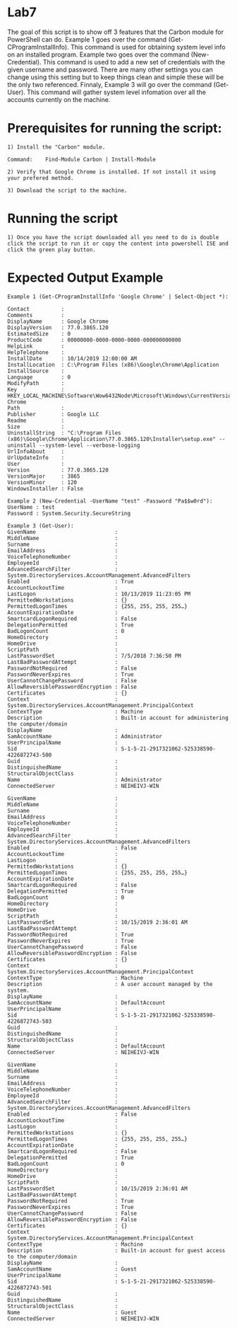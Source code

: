 Lab7
=========

The goal of this script is to show off 3 features that the Carbon module for PowerShell can do. Example 1 goes over the command (Get-CProgramInstallInfo). This command is used for obtaining system level info on an installed program. Example two goes over the command (New-Credential). This command is used to add a new set of credentials with the given username and password. There are many other settings you can change using this setting but to keep things clean and simple these will be the only two referenced. Finnaly, Example 3 will go over the command (Get-User). This command will gather system level infomation over all the accounts currently on the machine. 

# Prerequisites for running the script:

	1) Install the "Carbon" module.

	Command:    Find-Module Carbon | Install-Module

    2) Verify that Google Chrome is installed. If not install it using your prefered method.

    3) Download the script to the machine.

# Running the script 

    1) Once you have the script downloaded all you need to do is double click the script to run it or copy the content into powershell ISE and click the green play button.  

# Expected Output Example 

    Example 1 (Get-CProgramInstallInfo 'Google Chrome' | Select-Object *):

    Contact          :
    Comments         :
    DisplayName      : Google Chrome
    DisplayVersion   : 77.0.3865.120
    EstimatedSize    : 0
    ProductCode      : 00000000-0000-0000-0000-000000000000
    HelpLink         :
    HelpTelephone    :
    InstallDate      : 10/14/2019 12:00:00 AM
    InstallLocation  : C:\Program Files (x86)\Google\Chrome\Application
    InstallSource    :
    Language         : 0
    ModifyPath       :
    Key              : HKEY_LOCAL_MACHINE\Software\Wow6432Node\Microsoft\Windows\CurrentVersion\Uninstall\Google Chrome
    Path             :
    Publisher        : Google LLC
    Readme           :
    Size             :
    UninstallString  : "C:\Program Files (x86)\Google\Chrome\Application\77.0.3865.120\Installer\setup.exe" --uninstall --system-level --verbose-logging
    UrlInfoAbout     :
    UrlUpdateInfo    :
    User             :
    Version          : 77.0.3865.120
    VersionMajor     : 3865
    VersionMinor     : 120
    WindowsInstaller : False

    Example 2 (New-Credential -UserName "test" -Password "Pa$$w0rd"):
    UserName : test
    Password : System.Security.SecureString

    Example 3 (Get-User):
    GivenName                         :
    MiddleName                        :
    Surname                           :
    EmailAddress                      :
    VoiceTelephoneNumber              :
    EmployeeId                        :
    AdvancedSearchFilter              : System.DirectoryServices.AccountManagement.AdvancedFilters
    Enabled                           : True
    AccountLockoutTime                :
    LastLogon                         : 10/13/2019 11:23:05 PM
    PermittedWorkstations             : {}
    PermittedLogonTimes               : {255, 255, 255, 255…}
    AccountExpirationDate             :
    SmartcardLogonRequired            : False
    DelegationPermitted               : True
    BadLogonCount                     : 0
    HomeDirectory                     :
    HomeDrive                         :
    ScriptPath                        :
    LastPasswordSet                   : 7/5/2018 7:36:50 PM
    LastBadPasswordAttempt            :
    PasswordNotRequired               : False
    PasswordNeverExpires              : True
    UserCannotChangePassword          : False
    AllowReversiblePasswordEncryption : False
    Certificates                      : {}
    Context                           : System.DirectoryServices.AccountManagement.PrincipalContext
    ContextType                       : Machine
    Description                       : Built-in account for administering the computer/domain
    DisplayName                       :
    SamAccountName                    : Administrator
    UserPrincipalName                 :
    Sid                               : S-1-5-21-2917321062-525338590-4226872743-500
    Guid                              :
    DistinguishedName                 :
    StructuralObjectClass             :
    Name                              : Administrator
    ConnectedServer                   : NEIHEIVJ-WIN

    GivenName                         :
    MiddleName                        :
    Surname                           :
    EmailAddress                      :
    VoiceTelephoneNumber              :
    EmployeeId                        :
    AdvancedSearchFilter              : System.DirectoryServices.AccountManagement.AdvancedFilters
    Enabled                           : False
    AccountLockoutTime                :
    LastLogon                         :
    PermittedWorkstations             : {}
    PermittedLogonTimes               : {255, 255, 255, 255…}
    AccountExpirationDate             :
    SmartcardLogonRequired            : False
    DelegationPermitted               : True
    BadLogonCount                     : 0
    HomeDirectory                     :
    HomeDrive                         :
    ScriptPath                        :
    LastPasswordSet                   : 10/15/2019 2:36:01 AM
    LastBadPasswordAttempt            :
    PasswordNotRequired               : True
    PasswordNeverExpires              : True
    UserCannotChangePassword          : False
    AllowReversiblePasswordEncryption : False
    Certificates                      : {}
    Context                           : System.DirectoryServices.AccountManagement.PrincipalContext
    ContextType                       : Machine
    Description                       : A user account managed by the system.
    DisplayName                       :
    SamAccountName                    : DefaultAccount
    UserPrincipalName                 :
    Sid                               : S-1-5-21-2917321062-525338590-4226872743-503
    Guid                              :
    DistinguishedName                 :
    StructuralObjectClass             :
    Name                              : DefaultAccount
    ConnectedServer                   : NEIHEIVJ-WIN

    GivenName                         :
    MiddleName                        :
    Surname                           :
    EmailAddress                      :
    VoiceTelephoneNumber              :
    EmployeeId                        :
    AdvancedSearchFilter              : System.DirectoryServices.AccountManagement.AdvancedFilters
    Enabled                           : False
    AccountLockoutTime                :
    LastLogon                         :
    PermittedWorkstations             : {}
    PermittedLogonTimes               : {255, 255, 255, 255…}
    AccountExpirationDate             :
    SmartcardLogonRequired            : False
    DelegationPermitted               : True
    BadLogonCount                     : 0
    HomeDirectory                     :
    HomeDrive                         :
    ScriptPath                        :
    LastPasswordSet                   : 10/15/2019 2:36:01 AM
    LastBadPasswordAttempt            :
    PasswordNotRequired               : True
    PasswordNeverExpires              : True
    UserCannotChangePassword          : False
    AllowReversiblePasswordEncryption : False
    Certificates                      : {}
    Context                           : System.DirectoryServices.AccountManagement.PrincipalContext
    ContextType                       : Machine
    Description                       : Built-in account for guest access to the computer/domain
    DisplayName                       :
    SamAccountName                    : Guest
    UserPrincipalName                 :
    Sid                               : S-1-5-21-2917321062-525338590-4226872743-501
    Guid                              :
    DistinguishedName                 :
    StructuralObjectClass             :
    Name                              : Guest
    ConnectedServer                   : NEIHEIVJ-WIN